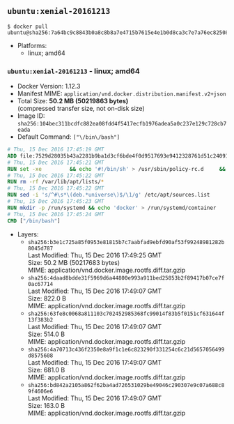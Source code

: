 ## `ubuntu:xenial-20161213`

```console
$ docker pull ubuntu@sha256:7a64bc9c8843b0a8c8b8a7e4715b7615e4e1b0d8ca3c7e7a76ec8250899c397a
```

-	Platforms:
	-	linux; amd64

### `ubuntu:xenial-20161213` - linux; amd64

-	Docker Version: 1.12.3
-	Manifest MIME: `application/vnd.docker.distribution.manifest.v2+json`
-	Total Size: **50.2 MB (50219863 bytes)**  
	(compressed transfer size, not on-disk size)
-	Image ID: `sha256:104bec311bcdfc882ea08fdd4f5417ecfb1976adea5a0c237e129c728cb7eada`
-	Default Command: `["\/bin\/bash"]`

```dockerfile
# Thu, 15 Dec 2016 17:45:19 GMT
ADD file:7529d28035b43a2281b9ba1d3cf6bde4f0d9517693e9412328761d51c24091b4 in / 
# Thu, 15 Dec 2016 17:45:21 GMT
RUN set -xe 		&& echo '#!/bin/sh' > /usr/sbin/policy-rc.d 	&& echo 'exit 101' >> /usr/sbin/policy-rc.d 	&& chmod +x /usr/sbin/policy-rc.d 		&& dpkg-divert --local --rename --add /sbin/initctl 	&& cp -a /usr/sbin/policy-rc.d /sbin/initctl 	&& sed -i 's/^exit.*/exit 0/' /sbin/initctl 		&& echo 'force-unsafe-io' > /etc/dpkg/dpkg.cfg.d/docker-apt-speedup 		&& echo 'DPkg::Post-Invoke { "rm -f /var/cache/apt/archives/*.deb /var/cache/apt/archives/partial/*.deb /var/cache/apt/*.bin || true"; };' > /etc/apt/apt.conf.d/docker-clean 	&& echo 'APT::Update::Post-Invoke { "rm -f /var/cache/apt/archives/*.deb /var/cache/apt/archives/partial/*.deb /var/cache/apt/*.bin || true"; };' >> /etc/apt/apt.conf.d/docker-clean 	&& echo 'Dir::Cache::pkgcache ""; Dir::Cache::srcpkgcache "";' >> /etc/apt/apt.conf.d/docker-clean 		&& echo 'Acquire::Languages "none";' > /etc/apt/apt.conf.d/docker-no-languages 		&& echo 'Acquire::GzipIndexes "true"; Acquire::CompressionTypes::Order:: "gz";' > /etc/apt/apt.conf.d/docker-gzip-indexes 		&& echo 'Apt::AutoRemove::SuggestsImportant "false";' > /etc/apt/apt.conf.d/docker-autoremove-suggests
# Thu, 15 Dec 2016 17:45:22 GMT
RUN rm -rf /var/lib/apt/lists/*
# Thu, 15 Dec 2016 17:45:22 GMT
RUN sed -i 's/^#\s*\(deb.*universe\)$/\1/g' /etc/apt/sources.list
# Thu, 15 Dec 2016 17:45:23 GMT
RUN mkdir -p /run/systemd && echo 'docker' > /run/systemd/container
# Thu, 15 Dec 2016 17:45:24 GMT
CMD ["/bin/bash"]
```

-	Layers:
	-	`sha256:b3e1c725a85f0953e81815b7c7aabfad9ebfd90af53f99248981282b8045d787`  
		Last Modified: Thu, 15 Dec 2016 17:49:25 GMT  
		Size: 50.2 MB (50217683 bytes)  
		MIME: application/vnd.docker.image.rootfs.diff.tar.gzip
	-	`sha256:4daad8bdde31f5969d6a44800e993a911bed25853b2f89417b07ce7f0ac67714`  
		Last Modified: Thu, 15 Dec 2016 17:49:07 GMT  
		Size: 822.0 B  
		MIME: application/vnd.docker.image.rootfs.diff.tar.gzip
	-	`sha256:63fe8c0068a811103c702452985368fc99014f83b5f0151cf631644f13f383b2`  
		Last Modified: Thu, 15 Dec 2016 17:49:07 GMT  
		Size: 514.0 B  
		MIME: application/vnd.docker.image.rootfs.diff.tar.gzip
	-	`sha256:4a70713c436f2350e8a9f1c1e6c823290f331254c6c21d5657056499d8575608`  
		Last Modified: Thu, 15 Dec 2016 17:49:07 GMT  
		Size: 681.0 B  
		MIME: application/vnd.docker.image.rootfs.diff.tar.gzip
	-	`sha256:bd842a2105a862f62ba4ad726531029be49046c290307e9c07a688c89f4606e6`  
		Last Modified: Thu, 15 Dec 2016 17:49:07 GMT  
		Size: 163.0 B  
		MIME: application/vnd.docker.image.rootfs.diff.tar.gzip
